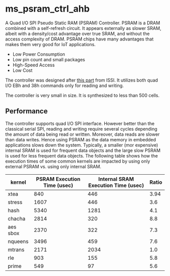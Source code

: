 # ms_psram_ctrl_ahb

A Quad I/O SPI Pseudo Static RAM (PSRAM) Controller.
PSRAM is a DRAM combined with a self-refresh circuit. It appears externally as slower SRAM, albeit with a density/cost advantage over true SRAM, and without the access complexity of DRAM. PSRAM chips have many advantages that makes them very good for IoT applications.
- Low Power Consumption
- Low pin count and small packages
- High-Speed Access
- Low Cost

The controller was designed after [this part](https://www.issi.com/WW/pdf/66-67WVS4M8ALL-BLL.pdf) from ISSI. It utilizes both quad I/O EBh and 38h commands only for reading and writing.

The controller is very small in size. It is synthesized to less than 500 cells.

## Performance
The controller supports quad I/O SPI interface. However better than the classical serial SPI, reading and writing require several cycles depending the amount of data being read or written. Moreover, data reads are slower than data writes. Hence using PSRAM as the data memory in embedded applications slows down the system. Typically, a smaller (mor expensive) internal SRAM is used for frequent data objects and the large slow PSRAM is used for less frequent data objects. 
The following table shows how the execution times of some common kernels are impacted by using only external PSRAM vs. using only internal SRAM.

| kernel | PSRAM Execution Time (usec) | Internal SRAM Execution Time (usec) | Ratio |
| ------ | -------------------------- | --------------------------- | --------- | 
| xtea | 840 | 446 | 3.94 | 
| stress   | 1607 | 446  | 3.6|
| hash     | 5340 | 1281 | 4.1|
| chacha   | 2814 | 320  | 8.8|
| aes sbox | 2370 | 322  | 7.3|
| nqueens  | 3496 | 459  | 7.6|
| mtrans   | 2171 | 2034 | 1.0|
| rle      | 903  | 155  | 5.8|
| prime    | 549  | 97   | 5.6|

